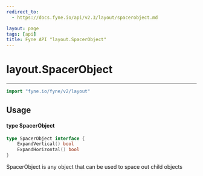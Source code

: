 ```yaml
---
redirect_to:
  - https://docs.fyne.io/api/v2.3/layout/spacerobject.md

layout: page
tags: [api]
title: Fyne API "layout.SpacerObject"
---
```



# layout.SpacerObject
---
```go
import "fyne.io/fyne/v2/layout"
```

## Usage

#### type SpacerObject

```go
type SpacerObject interface {
	ExpandVertical() bool
	ExpandHorizontal() bool
}
```

SpacerObject is any object that can be used to space out child objects
